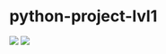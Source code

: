 # python-project-lvl1
<a href="https://codeclimate.com/github/codeclimate/codeclimate/maintainability"><img src="https://api.codeclimate.com/v1/badges/a99a88d28ad37a79dbf6/maintainability" /></a>
<img src="https://travis-ci.org/Lelikov/python-project-lvl1.svg?branch=master">
